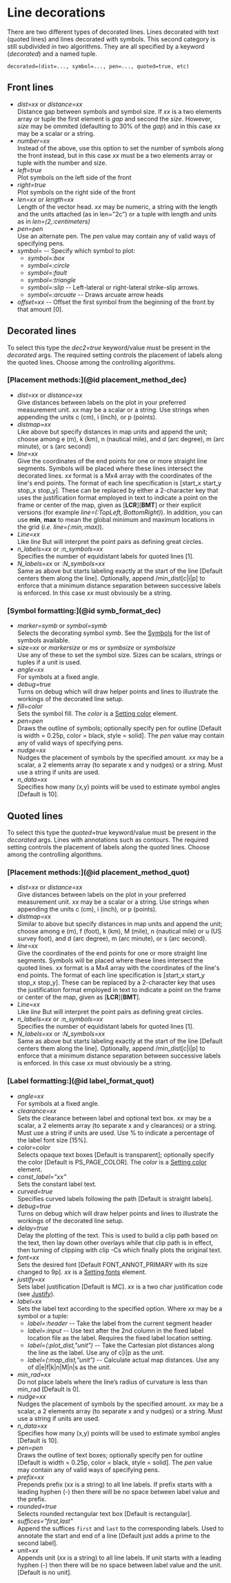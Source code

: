 # Line decorations

There are two different types of decorated lines. Lines decorated with text (quoted lines) and lines decorated
with symbols. This second category is still subdivided in two algorithms. They are all specified by a keyword
(*decorated*) and a named tuple.

    decorated=(dist=..., symbol=..., pen=..., quoted=true, etc)

## Front lines

- *dist=xx* or *distance=xx*\
   Distance gap between symbols and symbol size. If *xx* is a two elements
   array or tuple the first element is *gap* and second the *size*. However, *size* may be ommited
   (defaulting to 30% of the *gap*) and in this case *xx* may be a scalar or a string.
- *number=xx*\
   Instead of the above, use this option to set the number of symbols along the front instead,
   but in this case *xx* must be a two elements array or tuple with the number and size.
- *left=true*\
   Plot symbols on the left side of the front
- *right=true*\
   Plot symbols on the right side of the front
- *len=xx* or *length=xx*\
   Length of the vector head. *xx* may be numeric, a string with the length
   and the units attached (as in len="2c") or a tuple with length and units as in *len=(2,:centimeters)*
- *pen=pen*\
   Use an alternate pen. The *pen* value may contain any of valid ways of specifying pens.
- *symbol=* -- Specify which symbol to plot:
  - *symbol=:box*
  - *symbol=:circle*
  - *symbol=:fault*
  - *symbol=:triangle*
  - *symbol=:slip*  -- Left-lateral or right-lateral strike-slip arrows.
  - *symbol=:arcuate*  -- Draws arcuate arrow heads
- *offset=xx* -- Offset the first symbol from the beginning of the front by that amount [0].

## Decorated lines

To select this type the *dec2=true* keyword/value must be present in the *decorated* args.
The required setting controls the placement of labels along the quoted lines. Choose among the controlling
algorithms.

### [Placement methods:](@id placement_method_dec)

- *dist=xx* or *distance=xx*\
   Give distances between labels on the plot in your preferred measurement unit.
  *xx* may be a scalar or a string. Use strings when appending the units c (cm), i (inch), or p (points).
- *distmap=xx*\
   Like above but specify distances in map units and append the unit; choose among e (m),
   k (km), n (nautical mile), and d (arc degree), m (arc minute), or s (arc second)
- *line=xx*\
   Give the coordinates of the end points for one or more straight line segments.
   Symbols will be placed where these lines intersect the decorated lines. *xx* format is a Mx4 array
   with the coordinates of the line's end points. The format of each line specification is
   [start_x start_y stop_x stop_y]. These can be replaced by either a 2-character key that uses the justification
   format employed in text to indicate a point on the frame or center of the map, given as [**LCR**][**BMT**] or
   their explicit versions (for example *line=(:TopLeft,:BottomRight)*). In addition, you can use **min**, **max**
   to mean the global minimum and maximum locations in the grid (*i.e. line=(:min,:max)*).
- *Line=xx*\
   Like *line* But will interpret the point pairs as defining great circles.
- *n_labels=xx* or *:n_symbols=xx*\
   Specifies the number of equidistant labels for quoted lines [1].
- *N_labels=xx* or *:N_symbols=xx*\
   Same as above but starts labeling exactly at the start of the line
   [Default centers them along the line]. Optionally, append /min_dist[c|i|p] to enforce that a minimum distance
   separation between successive labels is enforced. In this case *xx* must obviously be a string.

### [Symbol formatting:](@id symb_format_dec)

- *marker=symb* or *symbol=symb*\
   Selects the decorating symbol *symb*. See the [Symbols](@ref) for the list of symbols available.
- *size=xx* or *markersize* or *ms* or *symbsize* or *symbolsize*\
   Use any of these to set the symbol size. Sizes can be scalars, strings or tuples if a unit is used.
- *angle=xx*\
   For symbols at a fixed angle.
- *debug=true*\
   Turns on debug which will draw helper points and lines to illustrate the workings
   of the decorated line setup.
- *fill=color*\
   Sets the symbol fill. The *color* is a [Setting color](@ref) element.
- *pen=pen*\
   Draws the outline of symbols; optionally specify pen for outline [Default is width = 0.25p,
   color = black, style = solid]. The *pen* value may contain any of valid ways of specifying pens.
- *nudge=xx*\
   Nudges the placement of symbols by the specified amount. *xx* may be a scalar, a 2 elements
   array (to separate x and y nudges) or a string. Must use a string if units are used.
- *n_data=xx*\
   Specifies how many (x,y) points will be used to estimate symbol angles [Default is 10].

## Quoted lines

To select this type the *quoted=true* keyword/value must be present in the *decorated* args.
Lines with annotations such as contours. The required setting controls the placement of labels along the quoted
lines. Choose among the controlling algorithms.

### [Placement methods:](@id placement_method_quot)

- *dist=xx* or *distance=xx*\
   Give distances between labels on the plot in your preferred measurement unit.
  *xx* may be a scalar or a string. Use strings when appending the units c (cm), i (inch), or p (points).
- *distmap=xx*\
   Similar to above but specify distances in map units and append the unit; choose among e (m),
   f (foot), k (km), M (mile), n (nautical mile) or u (US survey foot), and d (arc degree), m (arc minute),
   or s (arc second).
- *line=xx*\
   Give the coordinates of the end points for one or more straight line segments.
   Symbols will be placed where these lines intersect the quoted lines. *xx* format is a Mx4 array
   with the coordinates of the line's end points. The format of each line specification is
   [start_x start_y stop_x stop_y]. These can be replaced by a 2-character key that uses the justification
   format employed in text to indicate a point on the frame or center of the map, given as [**LCR**][**BMT**].
- *Line=xx*\
   Like *line* But will interpret the point pairs as defining great circles.
- *n_labels=xx* or *:n_symbols=xx*\
   Specifies the number of equidistant labels for quoted lines [1].
- *N_labels=xx* or *:N_symbols=xx*\
   Same as above but starts labeling exactly at the start of the line
   [Default centers them along the line]. Optionally, append /min_dist[c|i|p] to enforce that a minimum distance
   separation between successive labels is enforced. In this case *xx* must obviously be a string.

### [Label formatting:](@id label_format_quot)

- *angle=xx*\
   For symbols at a fixed angle.
- *clearance=xx*\
   Sets the clearance between label and optional text box. *xx* may be a scalar, a 2 elements
   array (to separate x and y clearances) or a string. Must use a string if units are used. Use % to indicate
   a percentage of the label font size [15%].
- *color=color*\
   Selects opaque text boxes [Default is transparent]; optionally specify the color [Default is PS\_PAGE\_COLOR].
   The *color* is a [Setting color](@ref) element.
- *const_label="xx"*\
   Sets the constant label text.
- *curved=true*\
   Specifies curved labels following the path [Default is straight labels].
- *debug=true*\
   Turns on debug which will draw helper points and lines to illustrate the workings
   of the decorated line setup.
- *delay=true*\
   Delay the plotting of the text. This is used to build a clip path based on the text, then lay
   down other overlays while that clip path is in effect, then turning of clipping with clip -Cs which
   finally plots the original text.
- *font=xx*\
   Sets the desired font [Default FONT_ANNOT_PRIMARY with its size changed to 9p]. *xx* is a
   [Setting fonts](@ref) element.
- *justify=xx*\
   Sets label justification [Default is MC]. *xx* is a two char justification code (see [Justify](@ref)).
- *label=xx*\
  Sets the label text according to the specified option. Where *xx* may be a symbol or a tuple:
  - *label=:header*  -- Take the label from the current segment header
  - *label=:input*   -- Use text after the 2nd column in the fixed label location file as the label.
     Requires the fixed label location setting.
  - *label=(:plot_dist,"unit")*  -- Take the Cartesian plot distances along the line as the label.
     Use any of c|i|p as the *unit*.
  - *label=(:map_dist,"unit")* --  Calculate actual map distances. Use any of d|e|f|k|n|M|n|s as the *unit*.
- *min_rad=xx*\
   Do not place labels where the line’s radius of curvature is less than min_rad [Default is 0]. 
- *nudge=xx*\
   Nudges the placement of symbols by the specified amount. *xx* may be a scalar, a 2 elements
   array (to separate x and y nudges) or a string. Must use a string if units are used.
- *n_data=xx*\
   Specifies how many (x,y) points will be used to estimate symbol angles [Default is 10].
- *pen=pen*\
   Draws the outline of text boxes; optionally specify pen for outline
   [Default is width = 0.25p, color = black, style = solid]. The *pen* value may contain any of valid ways
   of specifying pens.
- *prefix=xx*\
   Prepends prefix (*xx* is a string) to all line labels. If prefix starts with a leading hyphen
   (-) then there will be no space between label value and the prefix.
- *rounded=true*\
   Selects rounded rectangular text box [Default is rectangular].
- *suffices="first,last"*\
   Append the suffices `first` and `last` to the corresponding labels. Used to
   annotate the start and end of a line [Default just adds a prime to the second label].
- *unit=xx*\
   Appends unit (*xx* is a string) to all line labels. If unit starts with a leading hyphen (-)
   then there will be no space between label value and the unit. [Default is no unit]. 
